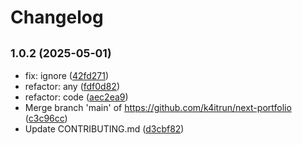 # Changelog

## <small>1.0.2 (2025-05-01)</small>

* fix: ignore ([42fd271](https://github.com/k4itrun/next-portfolio/commit/42fd271))
* refactor: any ([fdf0d82](https://github.com/k4itrun/next-portfolio/commit/fdf0d82))
* refactor: code ([aec2ea9](https://github.com/k4itrun/next-portfolio/commit/aec2ea9))
* Merge branch 'main' of https://github.com/k4itrun/next-portfolio ([c3c96cc](https://github.com/k4itrun/next-portfolio/commit/c3c96cc))
* Update CONTRIBUTING.md ([d3cbf82](https://github.com/k4itrun/next-portfolio/commit/d3cbf82))
